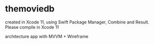 # themoviedb

created in Xcode 11, using Swift Package Manager, Combine and Result. Please compile in Xcode 11

architecture app with MVVM + Wireframe
